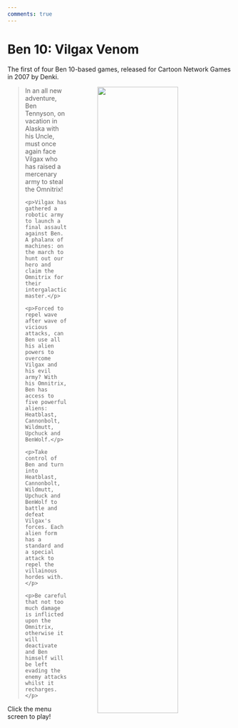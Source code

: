 ```yaml
---
comments: true
---
```


# Ben 10: Vilgax Venom

The first of four Ben 10-based games, released for Cartoon Network Games in 2007 by Denki.

<a href="https://denki.co.uk/sky/ben10/app.html"><img src="/assets/img/menus/ben10-vilgax-venom-menu.jpg" width="60%" style="float: right; padding-left: 64px"></a>

<blockquote>
    <p>In an all new adventure, Ben Tennyson, on vacation in Alaska with his Uncle, must once again face Vilgax who has raised a mercenary army to steal the Omnitrix!</p>

    <p>Vilgax has gathered a robotic army to launch a final assault against Ben. A phalanx of machines: on the march to hunt out our hero and claim the Omnitrix for their intergalactic master.</p>

    <p>Forced to repel wave after wave of vicious attacks, can Ben use all his alien powers to overcome Vilgax and his evil army? With his Omnitrix, Ben has access to five powerful aliens: Heatblast, Cannonbolt, Wildmutt, Upchuck and BenWolf.</p>

    <p>Take control of Ben and turn into Heatblast, Cannonbolt, Wildmutt, Upchuck and BenWolf to battle and defeat Vilgax's forces. Each alien form has a standard and a special attack to repel the villainous hordes with.</p>

    <p>Be careful that not too much damage is inflicted upon the Omnitrix, otherwise it will deactivate and Ben himself will be left evading the enemy attacks whilst it recharges.</p>
</blockquote>

Click the menu screen to play!